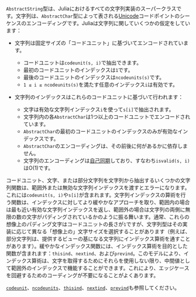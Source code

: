 `AbstractString`型は、Juliaにおけるすべての文字列実装のスーパークラスです。文字列は、`AbstractChar`型によって表される[Unicode](https://unicode.org/)コードポイントのシーケンスのエンコーディングです。Juliaは文字列に関していくつかの仮定をしています：

  * 文字列は固定サイズの「コードユニット」に基づいてエンコードされています。

      * コードユニットは`codeunit(s, i)`で抽出できます。
      * 最初のコードユニットのインデックスは`1`です。
      * 最後のコードユニットのインデックスは`ncodeunits(s)`です。
      * `1 ≤ i ≤ ncodeunits(s)`を満たす任意のインデックス`i`は有効です。
  * 文字列のインデックスはこれらのコードユニットに基づいて行われます：

      * 文字は有効な文字列インデックス`i`を使って`s[i]`で抽出されます。
      * 文字列内の各`AbstractChar`は1つ以上のコードユニットでエンコードされています。
      * `AbstractChar`の最初のコードユニットのインデックスのみが有効なインデックスです。
      * `AbstractChar`のエンコーディングは、その前後に何があるかに依存しません。
      * 文字列のエンコーディングは[自己同期](https://en.wikipedia.org/wiki/Self-synchronizing_code)しており、すなわち`isvalid(s, i)`はO(1)です。

コードユニット、文字、または部分文字列を文字列から抽出するいくつかの文字列関数は、範囲外または無効な文字列インデックスを渡すとエラーになります。これには`codeunit(s, i)`や`s[i]`が含まれます。文字列インデックスの算術を行う関数は、インデックスに対してより緩やかなアプローチを取り、範囲内の場合は最も近い有効な文字列インデックスを返し、範囲外の場合は文字列の両側に無限の数の文字がパディングされているかのように振る舞います。通常、これらの想像上のパディング文字はコードユニットの長さが`1`ですが、文字列型はその実装に応じて異なる「想像上の」文字サイズを選択することがあります（例えば、部分文字列は、提供するビューの基になる文字列にインデックス算術を通すことがあります）。緩やかなインデックス関数には、インデックス算術を目的とした関数が含まれます：`thisind`、`nextind`、および`prevind`。このモデルにより、インデックス算術は、文字を取得するためにそれらを使用しない限り、中間値として範囲外のインデックスで機能することができます。これにより、エッジケースを回避するためのコーディングが不要になることがよくあります。

[`codeunit`](@ref)、[`ncodeunits`](@ref)、[`thisind`](@ref)、[`nextind`](@ref)、[`prevind`](@ref)も参照してください。
